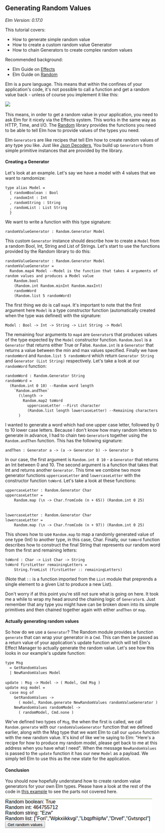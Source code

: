## Generating Random Values

*Elm Version: 0.17.0*

This tutorial covers:

* How to generate simple random value
* How to create a custom random value Generator
* How to chain Generators to create complex random values

Recommended background:

* Elm Guide on [Effects](http://guide.elm-lang.org/architecture/effects/)
* Elm Guide on [Random](http://guide.elm-lang.org/architecture/effects/random.html)

Elm is a pure language. This means that within the confines of your application's code, it's not
possible to call a function and get a random value back - unless of course you implement it like
this:

![](https://imgs.xkcd.com/comics/random_number.png)

This means, in order to get a random value in your application, you need to ask Elm for it nicely
via the Effects system. This works in the same way as HTTP, Time, and I/O. The 
[Random](http://package.elm-lang.org/packages/elm-lang/core/4.0.1/Random) library provides the
functions you need to be able to tell Elm how to provide values of the types you need.

Elm `Generator`s are like recipes that tell Elm how to create random values of any type you like. Just
like [Json Decoders](../json-parsing), You build up `Generator`s from simple primitive instances that 
are provided by the library.

#### Creating a Generator

Let's look at an example. Let's say we have a model with 4 values that we want to ramdomize:

```
type alias Model =
  { randomBoolean : Bool
  , randomInt : Int
  , randomString : String
  , randomList : List String
  }
```

We want to write a function with this type signature:

```
randomValueGenerator : Random.Generator Model
```

This custom `Generator` instance should describe how to create a `Model` from a random Bool, Int,
String and List of Strings. Let's start to use the functions provided by the Random library to
do this:

```
randomValueGenerator : Random.Generator Model
randomValueGenerator =
  Random.map4 Model --Model is the function that takes 4 arguments of random values and produces a Model value
    Random.bool
    (Random.int Random.minInt Random.maxInt)
    randomWord
    (Random.list 5 randomWord)
```

The first thing we do is call `map4`. It's important to note that the first argument here `Model` 
is a type constructor function (automatically created when the type was defined) with the signature:

```
Model : Bool -> Int -> String -> List String -> Model
```

The remaining four arguments to `map4` are `Generator`s that produces values of the type expected by 
the `Model` constructor function. `Random.bool` is a `Generator` that returns either True or False.
`Random.int` is a `Generator` that returns a value between the min and max values specified.
Finally we have `randomWord` and `Random.list 5 randomWord` which return `Generator String` and 
`Generator (List String)` respectively. Let's take a look at our `randomWord` function:

```
randomWord : Random.Generator String
randomWord =
  (Random.int 0 10) --Random word length
    `Random.andThen`
      (\length ->
        Random.map2 toWord
          uppercaseLetter --First character
          (Random.list length lowercaseLetter) --Remaining characters
      )
```

I wanted to generate a word which had one upper case letter, followed by 0 to 10 lower case letters.
Because I don't know how many random letters to generate in advance, I had to chain two `Generator`s
together using the `Random.andThen` function. This has the following signature:

```
andThen : Generator a -> (a -> Generator b) -> Generator b
```

In our case, the first argument is `Random.int 0 10` - a `Generator` that returns an Int between 0
and 10. The second argument is a function that takes that Int and returns another `Generator`. This
time we combine two more generator functions `uppercaseLetter` and `lowercaseLetter` with the
constructor function `toWord`. Let's take a look at these functions:

```
uppercaseLetter : Random.Generator Char
uppercaseLetter =
    Random.map (\n -> Char.fromCode (n + 65)) (Random.int 0 25)


lowercaseLetter : Random.Generator Char
lowercaseLetter =
    Random.map (\n -> Char.fromCode (n + 97)) (Random.int 0 25)
```

This shows how to use `Random.map` to map a randomly generated value of one type (Int) to another type,
in this case, Char. Finally, our `toWord` function describes how to construct the final String that
represents our random word from the first and remaining letters:

```
toWord : Char -> List Char -> String
toWord firstLetter remainingLetters =
    String.fromList (firstLetter :: remainingLetters)
```

(Note that `::` is a function imported from the `List` module that preprends a single element to a given
List to produce a new List).

Don't worry if at this point you're still not sure what is going on here. It took me a while to wrap
my head around the chaining logic of `Generator`s. Just remember that any type you might have can be
broken down into its simple primitives and then chained together again with either `andThen` or `map`.

#### Actually generating random values

So how do we use a `Generator`? The Random module provides a function `generate` that can wrap your
generator in a `Cmd`. This can then be passed as a return value of your application's update
function which will tell Elm's Effect Manager to actually generate the random value. Let's see how
this looks in our example's update function:

```
type Msg
  = GetRandomValues
  | NewRandomValues Model

update : Msg -> Model -> ( Model, Cmd Msg )
update msg model =
  case msg of
    GetRandomValues ->
      ( model, Random.generate NewRandomValues randomValueGenerator )
    NewRandomValues randomModel ->
      ( randomModel, Cmd.none )
```

We've defined two types of `Msg`, the when the first is called, we call `Random.generate` with our
`randomValueGenerator` function that we defined earlier, along with the Msg type that we want
Elm to call our `update` function with the new random value. It's kind of like we're saying to 
Elm: "Here's a recipe for how to produce my random model, please get back to me at this address
when you have what I need". When the message `NewRandomValues` is passed to the `update` function
it has our new `Model` as a payload. We simply tell Elm to use this as the new state for the 
application.


#### Conclusion

You should now hopefully understand how to create random value generators for your own Elm types.
Please have a look at the rest of the code in [this example](src/Main.elm) to see the parts
not covered here.

![](screen1.png)

